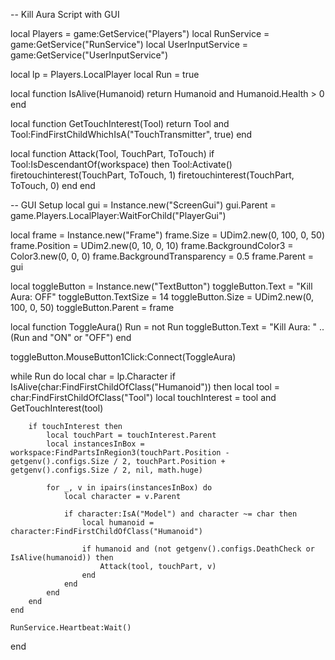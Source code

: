 -- Kill Aura Script with GUI

local Players = game:GetService("Players")
local RunService = game:GetService("RunService")
local UserInputService = game:GetService("UserInputService")

local lp = Players.LocalPlayer
local Run = true

local function IsAlive(Humanoid)
    return Humanoid and Humanoid.Health > 0
end

local function GetTouchInterest(Tool)
    return Tool and Tool:FindFirstChildWhichIsA("TouchTransmitter", true)
end

local function Attack(Tool, TouchPart, ToTouch)
    if Tool:IsDescendantOf(workspace) then
        Tool:Activate()
        firetouchinterest(TouchPart, ToTouch, 1)
        firetouchinterest(TouchPart, ToTouch, 0)
    end
end

-- GUI Setup
local gui = Instance.new("ScreenGui")
gui.Parent = game.Players.LocalPlayer:WaitForChild("PlayerGui")

local frame = Instance.new("Frame")
frame.Size = UDim2.new(0, 100, 0, 50)
frame.Position = UDim2.new(0, 10, 0, 10)
frame.BackgroundColor3 = Color3.new(0, 0, 0)
frame.BackgroundTransparency = 0.5
frame.Parent = gui

local toggleButton = Instance.new("TextButton")
toggleButton.Text = "Kill Aura: OFF"
toggleButton.TextSize = 14
toggleButton.Size = UDim2.new(0, 100, 0, 50)
toggleButton.Parent = frame

local function ToggleAura()
    Run = not Run
    toggleButton.Text = "Kill Aura: " .. (Run and "ON" or "OFF")
end

toggleButton.MouseButton1Click:Connect(ToggleAura)

while Run do
    local char = lp.Character
    if IsAlive(char:FindFirstChildOfClass("Humanoid")) then
        local tool = char:FindFirstChildOfClass("Tool")
        local touchInterest = tool and GetTouchInterest(tool)

        if touchInterest then
            local touchPart = touchInterest.Parent
            local instancesInBox = workspace:FindPartsInRegion3(touchPart.Position - getgenv().configs.Size / 2, touchPart.Position + getgenv().configs.Size / 2, nil, math.huge)

            for _, v in ipairs(instancesInBox) do
                local character = v.Parent

                if character:IsA("Model") and character ~= char then
                    local humanoid = character:FindFirstChildOfClass("Humanoid")

                    if humanoid and (not getgenv().configs.DeathCheck or IsAlive(humanoid)) then
                        Attack(tool, touchPart, v)
                    end
                end
            end
        end
    end

    RunService.Heartbeat:Wait()
end

